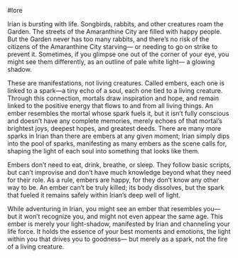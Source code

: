 #lore 

Irian is bursting with life. Songbirds, rabbits, and other creatures roam the Garden. The streets of the Amaranthine City are filled with happy people. But the Garden never has too many rabbits, and there’s no risk of the citizens of the Amaranthine City starving— or needing to go on strike to prevent it. Sometimes, if you glimpse one out of the corner of your eye, you might see them differently, as an outline of pale white light— a glowing shadow.

These are manifestations, not living creatures. Called embers, each one is linked to a spark—a tiny echo of a soul, each one tied to a living creature. Through this connection, mortals draw inspiration and hope, and remain linked to the positive energy that flows to and from all living things. An ember resembles the mortal whose spark fuels it, but it isn’t fully conscious and doesn’t have any complete memories, merely echoes of that mortal’s brightest joys, deepest hopes, and greatest deeds. There are many more sparks in Irian than there are embers at any given moment; Irian simply dips into the pool of sparks, manifesting as many embers as the scene calls for, shaping the light of each soul into something that looks like them.

Embers don’t need to eat, drink, breathe, or sleep. They follow basic scripts, but can’t improvise and don’t have much knowledge beyond what they need for their role. As a rule, embers are happy, for they don’t know any other way to be. An ember can’t be truly killed; its body dissolves, but the spark that fueled it remains safely within Irian’s deep well of light.

While adventuring in Irian, you might see an ember that resembles you— but it won’t recognize you, and might not even appear the same age. This ember is merely your light-shadow, manifested by Irian and channeling your life force. It holds the essence of your best moments and emotions, the light within you that drives you to goodness— but merely as a spark, not the fire of a living creature.